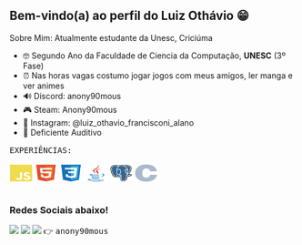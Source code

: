## Bem-vindo(a) ao perfil do Luiz Othávio 😁
<p>Sobre Mim: Atualmente estudante da Unesc, Criciúma</p>
<ul>
 <li>🤓 Segundo Ano da Faculdade de Ciencia da Computação, <strong>UNESC</strong> (3º Fase)</li>
 <li>⏰ Nas horas vagas costumo jogar jogos com meus amigos, ler manga e ver animes</li>
 <li>🔊 Discord: anony90mous</li>
 <li>🎮 Steam: Anony90mous</li>
 <li>📸 Instagram: @luiz_othavio_francisconi_alano</li>
 <li>🦻 Deficiente Auditivo</li>
</ul>
<kbd>EXPERIÊNCIAS:</kbd>
<div style="display: inline_block"><br>
  <img align="center" alt="Js" height="30" width="40" src="https://raw.githubusercontent.com/devicons/devicon/master/icons/javascript/javascript-plain.svg">
  <img align="center" alt="HTML" height="30" width="40" src="https://raw.githubusercontent.com/devicons/devicon/master/icons/html5/html5-original.svg">
  <img align="center" alt="CSS" height="30" width="40" src="https://raw.githubusercontent.com/devicons/devicon/master/icons/css3/css3-original.svg">
  <img align="center" alt="CSS" height="30" width="40" src="https://raw.githubusercontent.com/devicons/devicon/master/icons/java/java-original.svg">
  <img align="center" alt="CSS" height="30" width="40" src="https://raw.githubusercontent.com/devicons/devicon/master/icons/postgresql/postgresql-original.svg">
  <img align="center" alt="CSS" height="30" width="40" src="https://raw.githubusercontent.com/devicons/devicon/master/icons/c/c-original.svg">
</div>
 
<br>
    

 
### Redes Sociais abaixo!
 
<div> 
  <a href="https://www.instagram.com/luiz_othavio_francisconi_alano/" target="_blank"><img src="https://img.shields.io/badge/-Instagram-%23E4405F?style=for-the-badge&logo=instagram&logoColor=white" target="_blank"></a>
  <a href = "luizothaviofranalano@gmail.com"><img src="https://img.shields.io/badge/-Gmail-%23333?style=for-the-badge&logo=gmail&logoColor=white" target="_blank"></a>
  <a href="dc" target="_blank"><img src="https://img.shields.io/badge/Discord-7289DA?style=for-the-badge&logo=discord&logoColor=white" target="_blank"></a> 👉 <kbd>anony90mous</kbd>
  
  <!--<a href="likednin" target="_blank"><img src="https://img.shields.io/badge/-LinkedIn-%230077B5?style=for-the-badge&logo=linkedin&logoColor=white" target="_blank"></a>-->
</div>
